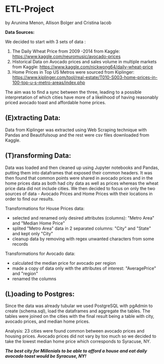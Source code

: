 # ETL-Project
by Arunima Menon, Allison Bolger and Cristina Iacob

**Data Sources:**

We decided to start with 3 sets of data :
1. The Daily Wheat Price from 2009 -2014 from Kaggle: https://www.kaggle.com/neuromusic/avocado-prices
2. Historical Data on Avocado prices and sales volume in multiple markets from Kaggle: https://www.kaggle.com/nickwong64/daily-wheat-price
3. Home Prices in Top US Metros were sourced from Kiplinger: https://www.kiplinger.com/tool/real-estate/T010-S003-home-prices-in-100-top-u-s-metro-areas/index.php

The aim was to find a sync between the three, leading to a possible interpretation of which cities have more of a likelihood of having reasonably priced avocado toast and affordable home prices.


## (E)xtracting Data:
Data from Kiplinger was extracted using Web Scraping technique with Pandas and Beautifulsoup and the rest were csv files downloaded from Kaggle. 

## (T)ransforming Data:
Data was loaded and then cleaned up using Jupyter notebooks and Pandas, putting them into dataframes that exposed their common headers. It was then found that common points were shared in avocado prices and in the home prices data as both had city data as well as prices whereas the wheat price data did not include cities. We then decided to focus on only the two sources of data - Avocado Prices and Home Prices with their locations in order to find our results.

Transformations for House Prices data:
* selected and renamed only desired attributes (columns): "Metro Area" and "Median Home Price"
* splited "Metro Area" data in 2 separated columns: "City" and "State" and kept only "City"
* cleanup data by removing with regex unwanted characters from some records

Transformations for Avocado data:
* calculated the median price for avocado per region
* made a copy of data only with the attributes of interest: "AveragePrice" and "region"
* renamed the columns

## (L)oading to Postgres:
Since the data was already tubular we used PostgreSQL with pgAdmin to create (schema.sql), load the dataframes and aggregate the tables. The tables were joined on the cities with the final result being a table with city, avocado prices, and median home prices.

Analysis:
23 cities were found common between avocado prices and housing prices. Avocado prices did not vary by too much so we decided to take the lowest median home price which corresponds to Syracuse, NY. 

_**The best city for Millenials to be able to afford a house and eat daily avocado toast would be Syracuse, NY!**_









